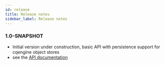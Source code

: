 ```yaml
---
id: release
title: Release notes
sidebar_label: Release notes
---
```


### 1.0-SNAPSHOT
- Initial version under construction, basic API with persistence support for cqengine object stores
- see the [API documentation](/apidocs/1.0-SNAPSHOT/index.html)